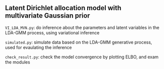 ##  Latent Dirichlet allocation model with multivariate Gaussian prior


`VI_LDA_MVN.py`: do inference about the parameters and latent variables in the LDA-GMM process, using variational inference

`simulated.py`: simulate data based on the LDA-GMM generative process, used for evaulating the inference

`check_result.py`: check the model convergence by plotting ELBO, and exam the modules
